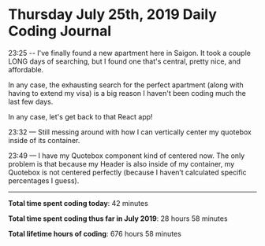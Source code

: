 # Thursday July 25th, 2019 Daily Coding Journal

23:25 -- I've finally found a new apartment here in Saigon. It took a couple LONG days of searching, but I found one that's central, pretty nice, and affordable.

In any case, the exhausting search for the perfect apartment (along with having to extend my visa) is a big reason I haven't been coding much the last few days.

In any case, let's get back to that React app!

23:32 — Still messing around with how I can vertically center my quotebox inside of its container.

23:49 — I have my Quotebox component kind of centered now. The only problem is that because my Header is also inside of my container,  my Quotebox is not centered perfectly (because I haven’t calculated specific percentages I guess).
___
**Total time spent coding today**: 42 minutes

**Total time spent coding thus far in July 2019**: 28 hours 58 minutes

**Total lifetime hours of coding**: 676 hours 58 minutes